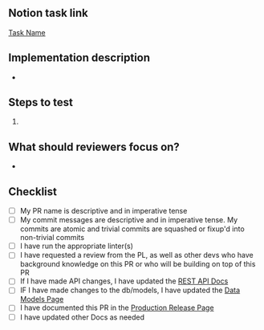 ## Notion task link
<!-- Please replace with your task's URL -->

[Task Name](https://www.notion.so/uwblueprintexecs/2792c3504d744d2b90ff967c32d00961?v=d33629815ecf477ab4e1ff4e33774c32)


<!-- Give a quick summary of the implementation details, provide design justifications if necessary -->
## Implementation description
* 


<!-- What should the reviewer do to verify your changes? Describe expected results and include screenshots when appropriate -->
## Steps to test
1.


<!-- Draw attention to the substantial parts of your PR or anything you'd like a second opinion on -->
## What should reviewers focus on?
* 


## Checklist
- [ ] My PR name is descriptive and in imperative tense
- [ ] My commit messages are descriptive and in imperative tense. My commits are atomic and trivial commits are squashed or fixup'd into non-trivial commits
- [ ] I have run the appropriate linter(s)
- [ ] I have requested a review from the PL, as well as other devs who have background knowledge on this PR or who will be building on top of this PR
- [ ] If I have made API changes, I have updated the [REST API Docs](https://www.notion.so/uwblueprintexecs/REST-Endpoints-05ce60312bb943439dfda42bb1318536)
- [ ] IF I have made changes to the db/models, I have updated the [Data Models Page](https://www.notion.so/uwblueprintexecs/Data-Models-760f8aa06b244eb0842c079ad77987b0)
- [ ] I have documented this PR in the [Production Release Page](https://www.notion.so/uwblueprintexecs/fe28a97bfa5648d3bc3795b32b694acd?v=5565cfb35dcc45bb84f6528cb09517cd)
- [ ] I have updated other Docs as needed
